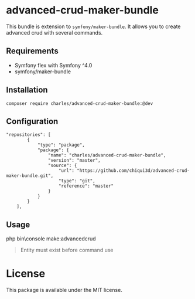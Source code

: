 advanced-crud-maker-bundle
======================

This bundle is extension to `symfony/maker-bundle`. It allows you to create advanced crud with several commands.

Requirements
------------
* Symfony flex with Symfony ^4.0
* symfony/maker-bundle

Installation
------------

    composer require charles/advanced-crud-maker-bundle:@dev

Configuration
-------------

    "repositories": [
            {
                "type": "package",
                "package": {
                    "name": "charles/advanced-crud-maker-bundle",
                    "version": "master",
                    "source": {
                        "url": "https://github.com/chiqui3d/advanced-crud-maker-bundle.git",
                        "type": "git",
                        "reference": "master"
                    }
                }
            }
        ],

Usage
-----

   php bin\console make:advancedcrud


> Entity must exist before command use

License
=======
This package is available under the MIT license.
